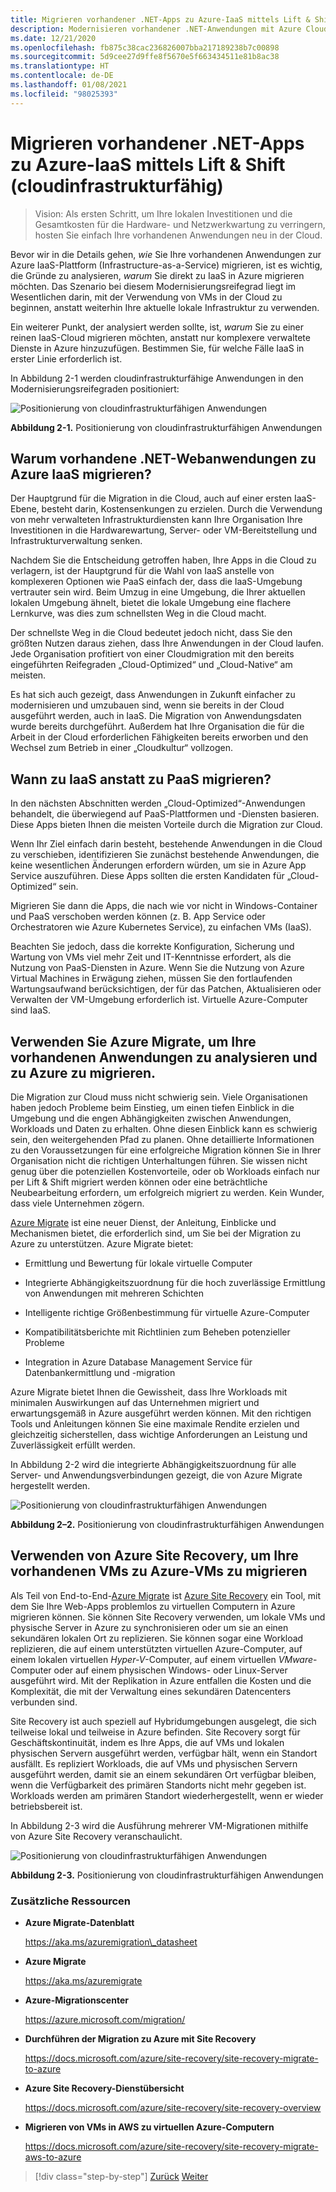 ```yaml
---
title: Migrieren vorhandener .NET-Apps zu Azure-IaaS mittels Lift & Shift (cloudinfrastrukturfähig)
description: Modernisieren vorhandener .NET-Anwendungen mit Azure Cloud und Windows-Containern.
ms.date: 12/21/2020
ms.openlocfilehash: fb875c38cac236826007bba217189238b7c00898
ms.sourcegitcommit: 5d9cee27d9ffe8f5670e5f663434511e81b8ac38
ms.translationtype: HT
ms.contentlocale: de-DE
ms.lasthandoff: 01/08/2021
ms.locfileid: "98025393"
---
```

# <a name="lift-and-shift-existing-net-apps-to-azure-iaas-cloud-infrastructure-ready"></a>Migrieren vorhandener .NET-Apps zu Azure-IaaS mittels Lift & Shift (cloudinfrastrukturfähig)

> Vision: Als ersten Schritt, um Ihre lokalen Investitionen und die Gesamtkosten für die Hardware- und Netzwerkwartung zu verringern, hosten Sie einfach Ihre vorhandenen Anwendungen neu in der Cloud.

Bevor wir in die Details gehen, *wie* Sie Ihre vorhandenen Anwendungen zur Azure IaaS-Plattform (Infrastructure-as-a-Service) migrieren, ist es wichtig, die Gründe zu analysieren, *warum* Sie direkt zu IaaS in Azure migrieren möchten. Das Szenario bei diesem Modernisierungsreifegrad liegt im Wesentlichen darin, mit der Verwendung von VMs in der Cloud zu beginnen, anstatt weiterhin Ihre aktuelle lokale Infrastruktur zu verwenden.

Ein weiterer Punkt, der analysiert werden sollte, ist, *warum* Sie zu einer reinen IaaS-Cloud migrieren möchten, anstatt nur komplexere verwaltete Dienste in Azure hinzuzufügen. Bestimmen Sie, für welche Fälle IaaS in erster Linie erforderlich ist.

In Abbildung 2-1 werden cloudinfrastrukturfähige Anwendungen in den Modernisierungsreifegraden positioniert:

![Positionierung von cloudinfrastrukturfähigen Anwendungen](./media/image2-1.png)

**Abbildung 2-1.** Positionierung von cloudinfrastrukturfähigen Anwendungen

## <a name="why-migrate-existing-net-web-applications-to-azure-iaas"></a>Warum vorhandene .NET-Webanwendungen zu Azure IaaS migrieren?

Der Hauptgrund für die Migration in die Cloud, auch auf einer ersten IaaS-Ebene, besteht darin, Kostensenkungen zu erzielen. Durch die Verwendung von mehr verwalteten Infrastrukturdiensten kann Ihre Organisation Ihre Investitionen in die Hardwarewartung, Server- oder VM-Bereitstellung und Infrastrukturverwaltung senken.

Nachdem Sie die Entscheidung getroffen haben, Ihre Apps in die Cloud zu verlagern, ist der Hauptgrund für die Wahl von IaaS anstelle von komplexeren Optionen wie PaaS einfach der, dass die IaaS-Umgebung vertrauter sein wird. Beim Umzug in eine Umgebung, die Ihrer aktuellen lokalen Umgebung ähnelt, bietet die lokale Umgebung eine flachere Lernkurve, was dies zum schnellsten Weg in die Cloud macht.

Der schnellste Weg in die Cloud bedeutet jedoch nicht, dass Sie den größten Nutzen daraus ziehen, dass Ihre Anwendungen in der Cloud laufen. Jede Organisation profitiert von einer Cloudmigration mit den bereits eingeführten Reifegraden „Cloud-Optimized“ und „Cloud-Native“ am meisten.

Es hat sich auch gezeigt, dass Anwendungen in Zukunft einfacher zu modernisieren und umzubauen sind, wenn sie bereits in der Cloud ausgeführt werden, auch in IaaS. Die Migration von Anwendungsdaten wurde bereits durchgeführt. Außerdem hat Ihre Organisation die für die Arbeit in der Cloud erforderlichen Fähigkeiten bereits erworben und den Wechsel zum Betrieb in einer „Cloudkultur“ vollzogen.

## <a name="when-to-migrate-to-iaas-instead-of-to-paas"></a>Wann zu IaaS anstatt zu PaaS migrieren?

In den nächsten Abschnitten werden „Cloud-Optimized“-Anwendungen behandelt, die überwiegend auf PaaS-Plattformen und -Diensten basieren. Diese Apps bieten Ihnen die meisten Vorteile durch die Migration zur Cloud.

Wenn Ihr Ziel einfach darin besteht, bestehende Anwendungen in die Cloud zu verschieben, identifizieren Sie zunächst bestehende Anwendungen, die keine wesentlichen Änderungen erfordern würden, um sie in Azure App Service auszuführen. Diese Apps sollten die ersten Kandidaten für „Cloud-Optimized“ sein.

Migrieren Sie dann die Apps, die nach wie vor nicht in Windows-Container und PaaS verschoben werden können (z. B. App Service oder Orchestratoren wie Azure Kubernetes Service), zu einfachen VMs (IaaS).

Beachten Sie jedoch, dass die korrekte Konfiguration, Sicherung und Wartung von VMs viel mehr Zeit und IT-Kenntnisse erfordert, als die Nutzung von PaaS-Diensten in Azure. Wenn Sie die Nutzung von Azure Virtual Machines in Erwägung ziehen, müssen Sie den fortlaufenden Wartungsaufwand berücksichtigen, der für das Patchen, Aktualisieren oder Verwalten der VM-Umgebung erforderlich ist. Virtuelle Azure-Computer sind IaaS.

## <a name="use-azure-migrate-to-analyze-and-migrate-your-existing-applications-to-azure"></a>Verwenden Sie Azure Migrate, um Ihre vorhandenen Anwendungen zu analysieren und zu Azure zu migrieren.

Die Migration zur Cloud muss nicht schwierig sein. Viele Organisationen haben jedoch Probleme beim Einstieg, um einen tiefen Einblick in die Umgebung und die engen Abhängigkeiten zwischen Anwendungen, Workloads und Daten zu erhalten. Ohne diesen Einblick kann es schwierig sein, den weitergehenden Pfad zu planen. Ohne detaillierte Informationen zu den Voraussetzungen für eine erfolgreiche Migration können Sie in Ihrer Organisation nicht die richtigen Unterhaltungen führen. Sie wissen nicht genug über die potenziellen Kostenvorteile, oder ob Workloads einfach nur per Lift & Shift migriert werden können oder eine beträchtliche Neubearbeitung erfordern, um erfolgreich migriert zu werden. Kein Wunder, dass viele Unternehmen zögern.

[Azure Migrate](https://aka.ms/azuremigrate) ist eine neuer Dienst, der Anleitung, Einblicke und Mechanismen bietet, die erforderlich sind, um Sie bei der Migration zu Azure zu unterstützen. Azure Migrate bietet:

- Ermittlung und Bewertung für lokale virtuelle Computer

- Integrierte Abhängigkeitszuordnung für die hoch zuverlässige Ermittlung von Anwendungen mit mehreren Schichten

- Intelligente richtige Größenbestimmung für virtuelle Azure-Computer

- Kompatibilitätsberichte mit Richtlinien zum Beheben potenzieller Probleme

- Integration in Azure Database Management Service für Datenbankermittlung und -migration

Azure Migrate bietet Ihnen die Gewissheit, dass Ihre Workloads mit minimalen Auswirkungen auf das Unternehmen migriert und erwartungsgemäß in Azure ausgeführt werden können. Mit den richtigen Tools und Anleitungen können Sie eine maximale Rendite erzielen und gleichzeitig sicherstellen, dass wichtige Anforderungen an Leistung und Zuverlässigkeit erfüllt werden.

In Abbildung 2-2 wird die integrierte Abhängigkeitszuordnung für alle Server- und Anwendungsverbindungen gezeigt, die von Azure Migrate hergestellt werden.

![Positionierung von cloudinfrastrukturfähigen Anwendungen](./media/image2-2.png)

**Abbildung 2–2.** Positionierung von cloudinfrastrukturfähigen Anwendungen

## <a name="use-azure-site-recovery-to-migrate-your-existing-vms-to-azure-vms"></a>Verwenden von Azure Site Recovery, um Ihre vorhandenen VMs zu Azure-VMs zu migrieren

Als Teil von End-to-End-[Azure Migrate](https://aka.ms/azuremigrate) ist [Azure Site Recovery](/azure/site-recovery/site-recovery-overview) ein Tool, mit dem Sie Ihre Web-Apps problemlos zu virtuellen Computern in Azure migrieren können. Sie können Site Recovery verwenden, um lokale VMs und physische Server in Azure zu synchronisieren oder um sie an einen sekundären lokalen Ort zu replizieren. Sie können sogar eine Workload replizieren, die auf einem unterstützten virtuellen Azure-Computer, auf einem lokalen virtuellen *Hyper-V*-Computer, auf einem virtuellen *VMware*-Computer oder auf einem physischen Windows- oder Linux-Server ausgeführt wird. Mit der Replikation in Azure entfallen die Kosten und die Komplexität, die mit der Verwaltung eines sekundären Datencenters verbunden sind.

Site Recovery ist auch speziell auf Hybridumgebungen ausgelegt, die sich teilweise lokal und teilweise in Azure befinden. Site Recovery sorgt für Geschäftskontinuität, indem es Ihre Apps, die auf VMs und lokalen physischen Servern ausgeführt werden, verfügbar hält, wenn ein Standort ausfällt. Es repliziert Workloads, die auf VMs und physischen Servern ausgeführt werden, damit sie an einem sekundären Ort verfügbar bleiben, wenn die Verfügbarkeit des primären Standorts nicht mehr gegeben ist. Workloads werden am primären Standort wiederhergestellt, wenn er wieder betriebsbereit ist.

In Abbildung 2-3 wird die Ausführung mehrerer VM-Migrationen mithilfe von Azure Site Recovery veranschaulicht.

![Positionierung von cloudinfrastrukturfähigen Anwendungen](./media/image2-3.png)

**Abbildung 2-3.** Positionierung von cloudinfrastrukturfähigen Anwendungen

### <a name="additional-resources"></a>Zusätzliche Ressourcen

- **Azure Migrate-Datenblatt**

    <https://aka.ms/azuremigration\_datasheet>

- **Azure Migrate**

    <https://aka.ms/azuremigrate>

- **Azure-Migrationscenter**

    <https://azure.microsoft.com/migration/>

- **Durchführen der Migration zu Azure mit Site Recovery**

    <https://docs.microsoft.com/azure/site-recovery/site-recovery-migrate-to-azure>

- **Azure Site Recovery-Dienstübersicht**

    <https://docs.microsoft.com/azure/site-recovery/site-recovery-overview>

- **Migrieren von VMs in AWS zu virtuellen Azure-Computern**

    <https://docs.microsoft.com/azure/site-recovery/site-recovery-migrate-aws-to-azure>

>[!div class="step-by-step"]
>[Zurück](index.md)
>[Weiter](migrate-your-relational-databases-to-azure.md) <!-- Next Chapter -->
